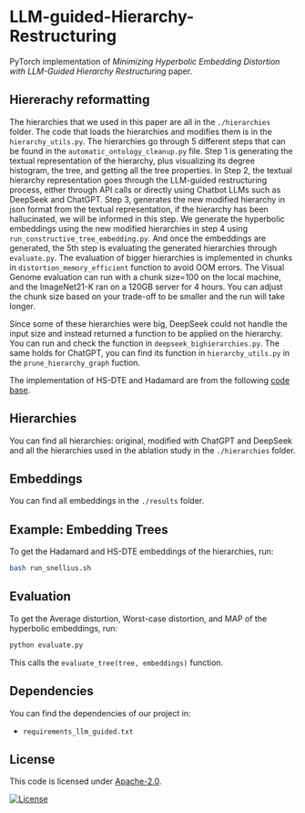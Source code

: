 # LLM-guided-Hierarchy-Restructuring

PyTorch implementation of *Minimizing Hyperbolic Embedding Distortion with LLM-Guided Hierarchy Restructuring* paper.

## Hiererachy reformatting
The hierarchies that we used in this paper are all in the `./hierarchies` folder. The code that loads the hierarchies and modifies them is in the `hierarchy_utils.py`. The hierarchies go through 5 different steps that can be found in the `automatic_ontology_cleanup.py` file. Step 1 is generating the textual representation of the hierarchy, plus visualizing its degree histogram, the tree, and getting all the tree properties. In Step 2, the textual hierarchy representation goes through the LLM-guided restructuring process, either through API calls or directly using Chatbot LLMs such as DeepSeek and ChatGPT. Step 3, generates the new modified hierarchy in json format from the textual representation, if the hierarchy has been hallucinated, we will be informed in this step. We generate the hyperbolic embeddings using the new modified hierarchies in step 4 using `run_constructive_tree_embedding.py`. And once the embeddings are generated, the 5th step is evaluating the generated hierarchies through `evaluate.py`. The evaluation of bigger hierarchies is implemented in chunks in `distortion_memory_efficient` function to avoid OOM errors. The Visual Genome evaluation can run with a chunk size=100 on the local machine, and the ImageNet21-K ran on a 120GB server for 4 hours. You can adjust the chunk size based on your trade-off to be smaller and the run will take longer.

Since some of these hierarchies were big, DeepSeek could not handle the input size and instead returned a function to be applied on the hierarchy. You can run and check the function in `deepseek_bighierarchies.py`. The same holds for ChatGPT, you can find its function in `hierarchy_utils.py` in the `prune_hierarchy_graph` fuction.


The implementation of HS-DTE and Hadamard are from the following [code base](https://github.com/maxvanspengler/hyperbolic_tree_embeddings).
## Hierarchies
You can find all hierarchies: original, modified with ChatGPT and DeepSeek and all the hierarchies used in the ablation study in the `./hierarchies` folder.

## Embeddings
You can find all embeddings in the `./results` folder.

## Example: Embedding Trees
To get the Hadamard and HS-DTE embeddings of the hierarchies, run:

```sh
bash run_snellius.sh
```

## Evaluation
To get the Average distortion, Worst-case distortion, and MAP of the hyperbolic embeddings, run:

```sh
python evaluate.py
```

This calls the `evaluate_tree(tree, embeddings)` function.

## Dependencies
You can find the dependencies of our project in:
- `requirements_llm_guided.txt`

## License
This code is licensed under [Apache-2.0](https://www.apache.org/licenses/LICENSE-2.0).

[![License](https://img.shields.io/badge/License-Apache_2.0-blue.svg)](https://opensource.org/licenses/Apache-2.0)
